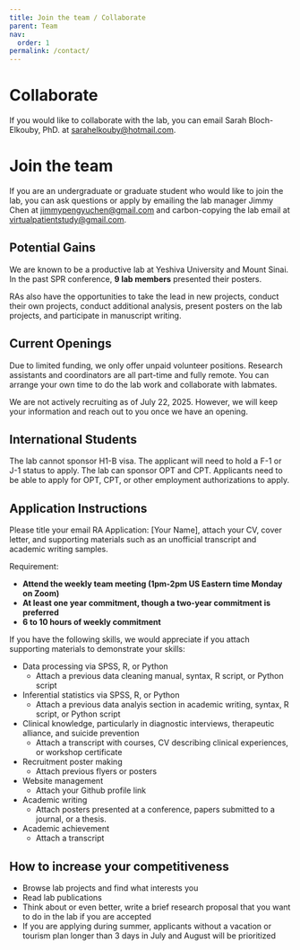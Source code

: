 ```yaml
---
title: Join the team / Collaborate
parent: Team
nav:
  order: 1
permalink: /contact/
---
```


# Collaborate

If you would like to collaborate with the lab, you can email Sarah Bloch-Elkouby, PhD. at [sarahelkouby@hotmail.com](mailto:sarahelkouby@hotmail.com).


# Join the team

If you are an undergraduate or graduate student who would like to join the lab, you can ask questions or apply by emailing the lab manager Jimmy Chen at [jimmypengyuchen@gmail.com](mailto:jimmypengyuchen@gmail.com) and carbon-copying the lab email at [virtualpatientstudy@gmail.com](mailto:virtualpatientstudy@gmail.com). 


## Potential Gains

We are known to be a productive lab at Yeshiva University and Mount Sinai. In the past SPR conference, **9 lab members** presented their posters. 

RAs also have the opportunities to take the lead in new projects, conduct their own projects, conduct additional analysis, present posters on the lab projects, and participate in manuscript writing. 

## Current Openings

Due to limited funding, we only offer unpaid volunteer positions. Research assistants and coordinators are all part-time and fully remote. You can arrange your own time to do the lab work and collaborate with labmates. 

We are not actively recruiting as of July 22, 2025. However, we will keep your information and reach out to you once we have an opening. 

## International Students

The lab cannot sponsor H1-B visa. The applicant will need to hold a F-1 or J-1 status to apply. The lab can sponsor OPT and CPT. Applicants need to be able to apply for OPT, CPT, or other employment authorizations to apply. 

## Application Instructions
Please title your email RA Application: [Your Name], attach your CV, cover letter, and supporting materials such as an unofficial transcript and academic writing samples. 

Requirement: 
  * **Attend the weekly team meeting (1pm-2pm US Eastern time Monday on Zoom)**
  * **At least one year commitment, though a two-year commitment is preferred**
  * **6 to 10 hours of weekly commitment**

If you have the following skills, we would appreciate if you attach supporting materials to demonstrate your skills:
* Data processing via SPSS, R, or Python 
  * Attach a previous data cleaning manual, syntax, R script, or Python script
* Inferential statistics via SPSS, R, or Python
  * Attach a previous data analyis section in academic writing, syntax, R script, or Python script
* Clinical knowledge, particularly in diagnostic interviews, therapeutic alliance, and suicide prevention
  * Attach a transcript with courses, CV describing clinical experiences, or workshop certificate
* Recruitment poster making
  * Attach previous flyers or posters
* Website management
  * Attach your Github profile link
* Academic writing
  * Attach posters presented at a conference, papers submitted to a journal, or a thesis. 
* Academic achievement 
  * Attach a transcript

## How to increase your competitiveness

* Browse lab projects and find what interests you
* Read lab publications
* Think about or even better, write a brief research proposal that you want to do in the lab if you are accepted
* If you are applying during summer, applicants without a vacation or tourism plan longer than 3 days in July and August will be prioritized
